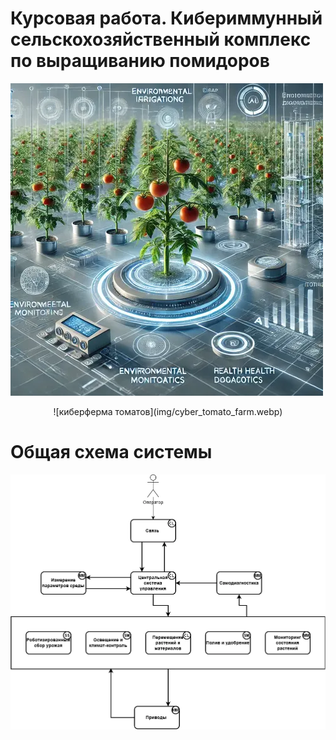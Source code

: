 # Курсовая работа. Кибериммунный сельскохозяйственный комплекс по выращиванию помидоров
![киберферма томатов](img/cyber_tomato_farm.webp)

<div style="text-align:center;">
  ![киберферма томатов](img/cyber_tomato_farm.webp)
</div>

# Общая схема системы
![схема системы](img/main-scheme.webp)
